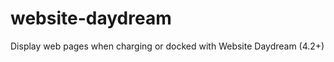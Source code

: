 website-daydream
================

Display web pages when charging or docked with Website Daydream (4.2+)
